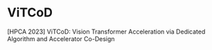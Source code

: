 # ViTCoD
[HPCA 2023] ViTCoD: Vision Transformer Acceleration via Dedicated Algorithm and Accelerator Co-Design
